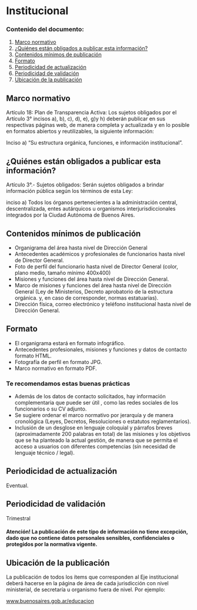 <h1>Institucional</h1> 

<h3>  Contenido del documento: </h3> 
<ol>
 <li><a href="#marco">Marco normativo</a></li>
 <li><a href="#obligados">¿Quiénes están obligados a publicar esta información?</a></li>
 <li><a href="#contenidos">Contenidos mínimos de publicación</a></li>
 <li><a href="#formato">Formato</a></li>
 <li><a href="#perio">Periodicidad de actualización</a></li>
   <li><a href="#valid">Periodicidad de validación</a></li>
 <li><a href="#ubicacion">Ubicación de la publicación</a></li>
 </ol>

<h2 id="marco">Marco normativo</h2>  
<p>
Artículo 18: Plan de Transparencia Activa: Los sujetos obligados por el Artículo 3° incisos a), b), c), d), e), g)y h) deberán publicar en sus respectivas páginas web, de manera completa y actualizada y en lo posible en formatos abiertos y reutilizables, la siguiente información:

Inciso a) “Su estructura orgánica, funciones, e información institucional”.
</p>

<h2 id="obligados"> ¿Quiénes están obligados a publicar esta información?</h2> 
<p>
Artículo 3°.- Sujetos obligados: Serán sujetos obligados a brindar información pública según los términos de esta Ley:

inciso a) Todos los órganos pertenecientes a la administración central, descentralizada, entes autárquicos u organismos interjurisdiccionales integrados por la Ciudad Autónoma de Buenos Aires.
</p>

<h2 id="contenidos"> Contenidos mínimos de publicación </h2> 

<p>
<ul>
<li> Organigrama del área hasta nivel de Dirección General </li>
<li> Antecedentes académicos y profesionales de funcionarios hasta nivel de Director General. </li>
<li> Foto de perfil del funcionario hasta nivel de Director General (color, plano medio, tamaño mínimo 400x400) </li>
<li> Misiones y funciones del área hasta nivel de Dirección General.  </li>
<li> Marco de misiones y funciones del área hasta nivel de Dirección General (Ley de Ministerios, Decreto aprobatorio de la estructura orgánica. y, en caso de corresponder, normas estatuarias). </li>
<li> Dirección física, correo electrónico y teléfono institucional hasta nivel de Dirección General. </li>
</ul>
</p>

<h2 id="formato"> Formato </h2>
<p>
<ul>
<li> El organigrama estará en formato infográfico. </li>
<li> Antecedentes profesionales, misiones y funciones y datos de contacto formato HTML. </li>
<li> Fotografía de perfil en formato JPG. </li>
<li> Marco normativo en formato PDF. </li>
</ul>
</p>

<h3>Te recomendamos estas buenas prácticas</h3>
<p>
<ul>
<li> Además de los datos de contacto solicitados, hay información complementaria que puede ser útil , como las redes sociales de los funcionarios o su CV adjunto. </li>
<li> Se sugiere ordenar el marco normativo por jerarquía y de manera cronológica (Leyes, Decretos, Resoluciones o estatutos reglamentarios). </li>
<li> Inclusión de un desglose en lenguaje coloquial y párrafos breves (aproximadamente 200 palabras en total) de las misiones y los objetivos que se ha planteado la actual gestión, de manera que se permita el acceso a usuarios con diferentes competencias (sin necesidad de lenguaje técnico / legal).  </li>
</ul>
</p>

<h2 id="perio"> Periodicidad de actualización</h2>
<p>Eventual.</p>

<h2 id="valid">Periodicidad de validación</h2>

<p>Trimestral</p>

<h4>Atención! La publicación de este tipo de información no tiene excepción, dado que no contiene datos personales sensibles, confidenciales o protegidos por la normativa vigente.
</h4>
 
<h2 id="ubicacion"> Ubicación de la publicación</h2>
<p>La publicación de todos los ítems que corresponden al Eje institucional deberá hacerse en la página de área de cada jurisdicción con nivel ministerial, de secretaría u organismo fuera de nivel. Por ejemplo:

<a href="www.buenosaires.gob.ar/organigrama"> www.buenosaires.gob.ar/educacion </a>
</br>
</p>
